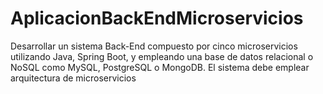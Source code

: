 # AplicacionBackEndMicroservicios
 Desarrollar un sistema Back-End compuesto por cinco microservicios  utilizando Java, Spring Boot, y empleando una base de datos relacional o  NoSQL como MySQL, PostgreSQL o MongoDB. El sistema debe emplear  arquitectura de microservicios
